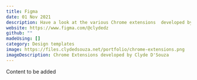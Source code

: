 ```yaml
---
title: Figma
date: 01 Nov 2021
description: Have a look at the various Chrome extensions  developed by Clyde.
website: https://www.figma.com/@clydedz
github: ""
madeUsing: []
category: Design templates
image: https://files.clydedsouza.net/portfolio/chrome-extensions.png
imageDescription: Chrome Extensions developed by Clyde D'Souza
---
```


Content to be added

